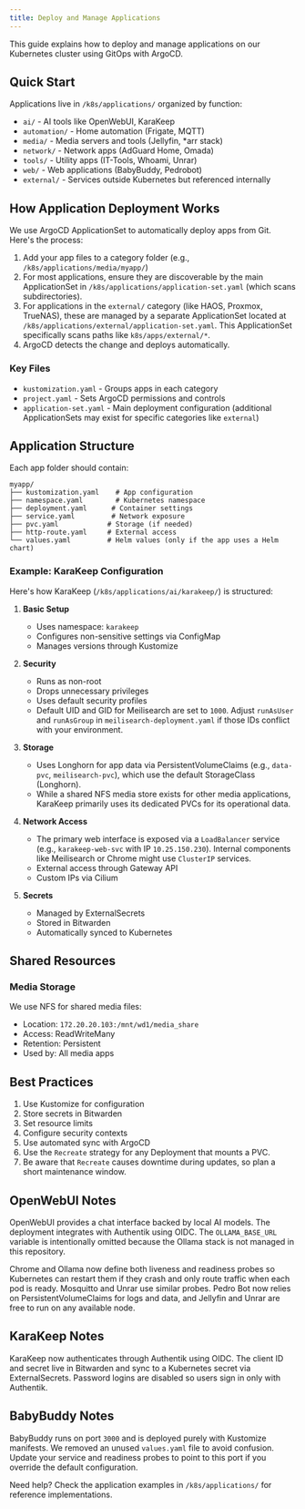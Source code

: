 ```yaml
---
title: Deploy and Manage Applications
---
```


This guide explains how to deploy and manage applications on our Kubernetes cluster using GitOps with ArgoCD.

## Quick Start

Applications live in `/k8s/applications/` organized by function:

- `ai/` - AI tools like OpenWebUI, KaraKeep
- `automation/` - Home automation (Frigate, MQTT)
- `media/` - Media servers and tools (Jellyfin, \*arr stack)
- `network/` - Network apps (AdGuard Home, Omada)
- `tools/` - Utility apps (IT-Tools, Whoami, Unrar)
- `web/` - Web applications (BabyBuddy, Pedrobot)
- `external/` - Services outside Kubernetes but referenced internally

## How Application Deployment Works

We use ArgoCD ApplicationSet to automatically deploy apps from Git. Here's the process:

1. Add your app files to a category folder (e.g., `/k8s/applications/media/myapp/`)
2. For most applications, ensure they are discoverable by the main ApplicationSet in
   `/k8s/applications/application-set.yaml` (which scans subdirectories).
3. For applications in the `external/` category (like HAOS, Proxmox, TrueNAS), these are managed by a separate
   ApplicationSet located at `/k8s/applications/external/application-set.yaml`. This ApplicationSet specifically scans
   paths like `k8s/apps/external/*`.
4. ArgoCD detects the change and deploys automatically.

### Key Files

- `kustomization.yaml` - Groups apps in each category
- `project.yaml` - Sets ArgoCD permissions and controls
- `application-set.yaml` - Main deployment configuration (additional ApplicationSets may exist for specific categories
  like `external`)

## Application Structure

Each app folder should contain:

```
myapp/
├── kustomization.yaml    # App configuration
├── namespace.yaml        # Kubernetes namespace
├── deployment.yaml      # Container settings
├── service.yaml         # Network exposure
├── pvc.yaml            # Storage (if needed)
├── http-route.yaml     # External access
└── values.yaml         # Helm values (only if the app uses a Helm chart)
```

### Example: KaraKeep Configuration

Here's how KaraKeep (`/k8s/applications/ai/karakeep/`) is structured:

1. **Basic Setup**

   - Uses namespace: `karakeep`
   - Configures non-sensitive settings via ConfigMap
   - Manages versions through Kustomize

2. **Security**

   - Runs as non-root
   - Drops unnecessary privileges
   - Uses default security profiles
   - Default UID and GID for Meilisearch are set to `1000`. Adjust `runAsUser` and `runAsGroup` in
     `meilisearch-deployment.yaml` if those IDs conflict with your environment.

3. **Storage**

   - Uses Longhorn for app data via PersistentVolumeClaims (e.g., `data-pvc`, `meilisearch-pvc`), which use the default
     StorageClass (Longhorn).
   - While a shared NFS media store exists for other media applications, KaraKeep primarily uses its dedicated PVCs for
     its operational data.

4. **Network Access**

   - The primary web interface is exposed via a `LoadBalancer` service (e.g., `karakeep-web-svc` with IP
     `10.25.150.230`). Internal components like Meilisearch or Chrome might use `ClusterIP` services.
   - External access through Gateway API
   - Custom IPs via Cilium

5. **Secrets**
   - Managed by ExternalSecrets
   - Stored in Bitwarden
   - Automatically synced to Kubernetes

## Shared Resources

### Media Storage

We use NFS for shared media files:

- Location: `172.20.20.103:/mnt/wd1/media_share`
- Access: ReadWriteMany
- Retention: Persistent
- Used by: All media apps

## Best Practices

1. Use Kustomize for configuration
2. Store secrets in Bitwarden
3. Set resource limits
4. Configure security contexts
5. Use automated sync with ArgoCD
6. Use the `Recreate` strategy for any Deployment that mounts a PVC.
7. Be aware that `Recreate` causes downtime during updates, so plan a short maintenance window.

## OpenWebUI Notes

OpenWebUI provides a chat interface backed by local AI models. The deployment integrates with Authentik using OIDC. The
`OLLAMA_BASE_URL` variable is intentionally omitted because the Ollama stack is not managed in this repository.

Chrome and Ollama now define both liveness and readiness probes so Kubernetes can restart them if they crash and only route traffic when each pod is ready.
Mosquitto and Unrar use similar probes. Pedro Bot now relies on PersistentVolumeClaims for logs and data, and Jellyfin and Unrar are free to run on any available node.

## KaraKeep Notes

KaraKeep now authenticates through Authentik using OIDC. The client ID and secret live in Bitwarden and sync to a Kubernetes secret via ExternalSecrets. Password logins are disabled so users sign in only with Authentik.

## BabyBuddy Notes

BabyBuddy runs on port `3000` and is deployed purely with Kustomize manifests. We removed an unused `values.yaml` file to avoid confusion. Update your service and readiness probes to point to this port if you override the default configuration.

Need help? Check the application examples in `/k8s/applications/` for reference implementations.
